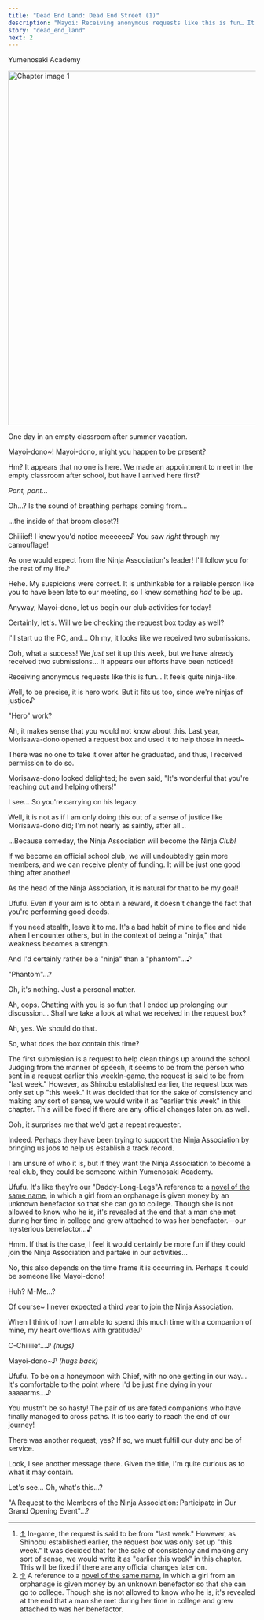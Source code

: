```yaml
---
title: "Dead End Land: Dead End Street (1)"
description: "Mayoi: Receiving anonymous requests like this is fun… It feels quite ninja-like."
story: "dead_end_land"
next: 2
---
```


<Season s="Summer"/>

<Location>Yumenosaki Academy</Location>

<Image src="/img/tl/dead_end_land/1/1.jpg" alt="Chapter image 1" layout="responsive" width="1560" height="720" quality="100" />

<Narration>One day in an empty classroom after summer vacation.</Narration>

<Bubble character="Shinobu">

Mayoi-dono\~! Mayoi-dono, might you happen to be present?

Hm? It appears that no one is here. We made an appointment to meet in the empty classroom after school, but have I arrived here first?

</Bubble>

<BubbleUnknown character="Mayoi">

_Pant, pant..._

</BubbleUnknown>

<Bubble character="Shinobu">

Oh...? Is the sound of breathing perhaps coming from...

...the inside of that broom closet?!

</Bubble>

<Bubble character="Mayoi">

Chiiiief! I knew you'd notice meeeeee♪ You saw _right_ through my camouflage!

As one would expect from the Ninja Association's leader! I'll follow you for the rest of my <span className="hold">life♪</span>

</Bubble>

<Bubble character="Shinobu">

Hehe. My suspicions were correct. It is unthinkable for a reliable person like you to have been late to our meeting, so I knew something _had_ to be up.

Anyway, Mayoi-dono, let us begin our club activities for today!

</Bubble>

<Bubble character="Mayoi">

Certainly, let's. Will we be checking the request box today as well?

I'll start up the PC, and... Oh my, it looks like we received two submissions.

</Bubble>

<Bubble character="Shinobu">

Ooh, what a success! We _just_ set it up this week, but we have already received two submissions... It appears our efforts have been noticed!

</Bubble>

<Bubble character="Mayoi">

Receiving anonymous requests like this is fun... It feels quite ninja-like.

</Bubble>

<Bubble character="Shinobu">

Well, to be precise, it is hero work. But it fits us too, since we're ninjas of <span className="hold">justice♪</span>

</Bubble>

<Bubble character="Mayoi">

"Hero" work?

</Bubble>

<Bubble character="Shinobu">

Ah, it makes sense that you would not know about this. Last year, Morisawa-dono opened a request box and used it to help those in need\~

There was no one to take it over after he graduated, and thus, I received permission to do so.

Morisawa-dono looked delighted; he even said, "It's wonderful that you're reaching out and helping others!"

</Bubble>

<Bubble character="Mayoi">

I see... So you're carrying on his legacy.

</Bubble>

<Bubble character="Shinobu">

Well, it is not as if I am only doing this out of a sense of justice like Morisawa-dono did; I'm not nearly as saintly, after all...

...Because someday, the Ninja Association will become the Ninja _Club!_

If we become an official school club, we will undoubtedly gain more members, and we can receive plenty of funding. It will be just one good thing after another!

As the head of the Ninja Association, it is natural for that to be my goal!

</Bubble>

<Bubble character="Mayoi">

Ufufu. Even if your aim is to obtain a reward, it doesn't change the fact that you're performing good deeds.

If you need stealth, leave it to me. It's a bad habit of mine to flee and hide when I encounter others, but in the context of being a "ninja," that weakness becomes a strength.

And I'd certainly rather be a "ninja" than a "phantom"...♪

</Bubble>

<Bubble character="Shinobu">

"Phantom"...?

</Bubble>

<Bubble character="Mayoi">

Oh, it's nothing. Just a personal matter.

Ah, oops. Chatting with you is so fun that I ended up prolonging our discussion... Shall we take a look at what we received in the request box?

</Bubble>

<Bubble character="Shinobu">

Ah, yes. We should do that.

So, what does the box contain this time?

</Bubble>

<Bubble character="Mayoi">

The first submission is a request to help clean things up around the school. Judging from the manner of speech, it seems to be from the person who sent in a request earlier this <span className="hold">week<Fn num="1">In-game, the request is said to be from "last week." However, as Shinobu established earlier, the request box was only set up "this week." It was decided that for the sake of consistency and making any sort of sense, we would write it as "earlier this week" in this chapter. This will be fixed if there are any official changes later on.</Fn></span> as well.

</Bubble>

<Bubble character="Shinobu">

Ooh, it surprises me that we'd get a repeat requester.

</Bubble>

<Bubble character="Mayoi">

Indeed. Perhaps they have been trying to support the Ninja Association by bringing us jobs to help us establish a track record.

I am unsure of who it is, but if they want the Ninja Association to become a real club, they could be someone within Yumenosaki Academy.

Ufufu. It's like they're our "Daddy-Long<span className="hold">-Legs"<Fn num="2">A reference to a [novel of the same name](<https://en.wikipedia.org/wiki/Daddy-Long-Legs_(novel)>), in which a girl from an orphanage is given money by an unknown benefactor so that she can go to college. Though she is not allowed to know who he is, it's revealed at the end that a man she met during her time in college and grew attached to was her benefactor.</Fn></span>—our mysterious benefactor...♪

</Bubble>

<Bubble character="Shinobu">

Hmm. If that is the case, I feel it would certainly be more fun if they could join the Ninja Association and partake in our activities...

No, this also depends on the time frame it is occurring in. Perhaps it could be someone like Mayoi-dono!

</Bubble>

<Bubble character="Mayoi">

Huh? M-Me...?

</Bubble>

<Bubble character="Shinobu">

Of course\~ I never expected a third year to join the Ninja Association.

When I think of how I am able to spend this much time with a companion of mine, my heart overflows with gratitude♪

</Bubble>

<Bubble character="Mayoi">

C-Chiiiiief...♪ _(hugs)_

</Bubble>

<Bubble character="Shinobu">

Mayoi-dono\~♪ _(hugs back)_

</Bubble>

<Bubble character="Mayoi">

Ufufu. To be on a honeymoon with Chief, with no one getting in our way... It's comfortable to the point where I'd be just fine dying in your aaaaarms...♪

</Bubble>

<Bubble character="Shinobu">

You mustn't be so hasty! The pair of us are fated companions who have finally managed to cross paths. It is too early to reach the end of our journey!

There was another request, yes? If so, we must fulfill our duty and be of service.

Look, I see another message there. Given the title, I'm quite curious as to what it may contain.

</Bubble>

<Bubble character="Mayoi">

Let's see... Oh, what's this...?

"A Request to the Members of the Ninja Association: Participate in Our Grand Opening Event"...?

</Bubble>

---

1. [↑](#fnref:1) In-game, the request is said to be from "last week." However, as Shinobu established earlier, the request box was only set up "this week." It was decided that for the sake of consistency and making any sort of sense, we would write it as "earlier this week" in this chapter. This will be fixed if there are any official changes later on.
2. [↑](#fnref:2) A reference to a [novel of the same name](<https://en.wikipedia.org/wiki/Daddy-Long-Legs_(novel)>), in which a girl from an orphanage is given money by an unknown benefactor so that she can go to college. Though she is not allowed to know who he is, it's revealed at the end that a man she met during her time in college and grew attached to was her benefactor.

<Credits tl="[Whisper](https://whisperscrawls.dreamwidth.org)" tlc="[Holi](https://holistar.dreamwidth.org)" qc="[Ren](https://tomoya.moe)" />
